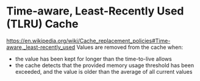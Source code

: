 # Time-aware, Least-Recently Used (TLRU) Cache
https://en.wikipedia.org/wiki/Cache_replacement_policies#Time-aware,_least-recently_used
Values are removed from the cache when:
- the value has been kept for longer than the time-to-live allows
- the cache detects that the provided memory usage threshold has been exceeded, and the value is older than the average of all current values
